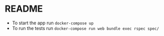 # README

- To start the app run `docker-compose up`
- To run the tests run `docker-compose run web bundle exec rspec spec/`